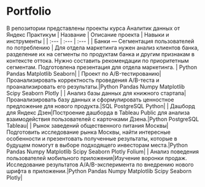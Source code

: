 # Portfolio
В репозитории представлены проекты курса Аналитик данных от Яндекс Практикум
| Название | Описание проекта | Навыки и инструменты |
| :---         | :---         | :---         |
| Банки — Сегментация пользователей по потреблению   | Для отдела маркетинга нужен анализ клиентов банка, разделение их на сегменты по продуктам банка и другим признакам в контексте оттока. Нужно составить рекомендации по приоритетным сегментам. Подготовлена презентация для отдела маркетинга. | Python Pandas Matplotlib Seaborn|
| Проект по А/B-тестированию|Проанализировать корректность проведения A/B-теста и проанализировать его результаты.|Python Pandas Numpy Matplotlib Scipy Seaborn Plotly |
| Анализ базы данных для книжного стартапа| Проанализировать базу данных и сформулировать ценностное предложение для нового продукта.|SQL PostgreSQL Python|
| Дашборд для Яндекс Дзен|Построение дашборда в Tableau Public для анализа взаимодействия пользователей с карточками Дзена.|Python PostgreSQL Tableau|
| Рынок заведений общественного питания Москвы|Подготовить исследование рынка Москвы, найти интересные особенности и презентовать полученные результаты, которые в будущем помогут в выборе подходящего инвесторам места.|Python Pandas Numpy Matplotlib Scipy Seaborn Plotly Folium|
| Анализ поведения пользователей мобильного приложения|Изучение воронки продаж. Исследование результатов A/A/B-эксперимента по внедрению нового шрифта в приложении.|Python Pandas Numpy Matplotlib Scipy Seaborn Plotly|
